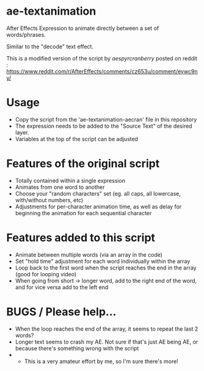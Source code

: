 # ae-textanimation
After Effects Expression to animate directly between a set of words/phrases.

Similar to the "decode" text effect.

This is a modified version of the script by *aespyrcranberry* posted on reddit : https://www.reddit.com/r/AfterEffects/comments/cz653u/comment/eywc9ny/

# Usage
- Copy the script from the 'ae-textanimation-aecran' file in this repository
- The expression needs to be added to the "Source Text" of the desired layer.
- Variables at the top of the script can be adjusted

# Features of the original script
- Totally contained within a single expression
- Animates from one word to another
- Choose your "random characters" set (eg. all caps, all lowercase, with/without numbers, etc)
- Adjustments for per-character animation time, as well as delay for beginning the animation for each sequential character

# Features added to this script
- Animate between multiple words (via an array in the code)
- Set "hold time" adjustment for each word individually within the array 
- Loop back to the first word when the script reaches the end in the array (good for looping video)
- When going from short -> longer word, add to the right end of the word, and for vice versa add to the left end

# BUGS / Please help...
- When the loop reaches the end of the array, it seems to repeat the last 2 words?
- Longer text seems to crash my AE. Not sure if that's just AE being AE, or because there's something wrong with the script
- - This is a very amateur effort by me, so I'm sure there's more!
